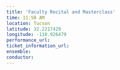 ```yaml
---
title: 'Faculty Recital and Masterclass'
time: 11:58 AM
location: Tucson
latitude: 32.2217429
longitude: -110.926479
performance_url: 
ticket_information_url: 
ensemble: 
conductor: 
---
```

